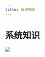 ```yaml
---
title: 系统知识
---
```


# 系统知识
![](http://q0fn7wgae.bkt.clouddn.com/%E7%B3%BB%E7%BB%9F%E7%9F%A5%E8%AF%86.png)